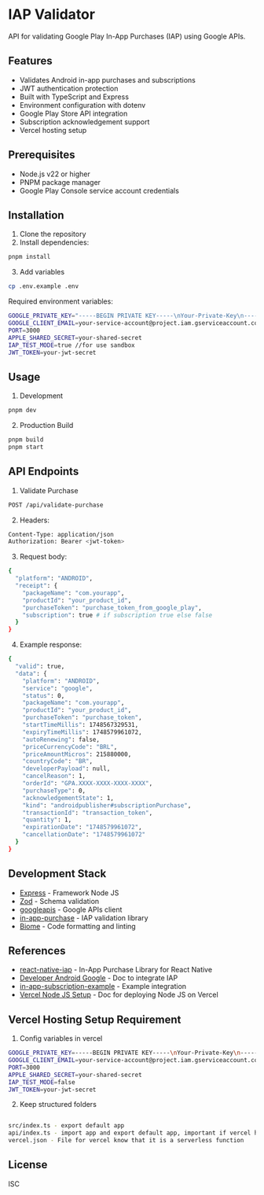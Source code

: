 # IAP Validator

API for validating Google Play In-App Purchases (IAP) using Google APIs.

## Features

- Validates Android in-app purchases and subscriptions
- JWT authentication protection
- Built with TypeScript and Express
- Environment configuration with dotenv
- Google Play Store API integration
- Subscription acknowledgement support
- Vercel hosting setup

## Prerequisites

- Node.js v22 or higher
- PNPM package manager
- Google Play Console service account credentials

## Installation

1. Clone the repository
2. Install dependencies:

```sh
pnpm install
```

3. Add variables

```sh
cp .env.example .env
```

Required environment variables:

```sh
GOOGLE_PRIVATE_KEY="-----BEGIN PRIVATE KEY-----\nYour-Private-Key\n-----END PRIVATE KEY-----\n" # note: with " "
GOOGLE_CLIENT_EMAIL=your-service-account@project.iam.gserviceaccount.com
PORT=3000
APPLE_SHARED_SECRET=your-shared-secret
IAP_TEST_MODE=true //for use sandbox
JWT_TOKEN=your-jwt-secret
```

## Usage

1. Development

```sh
pnpm dev
```

2. Production Build

```sh
pnpm build
pnpm start
```

## API Endpoints

1. Validate Purchase

```sh
POST /api/validate-purchase
```

2. Headers:

```sh
Content-Type: application/json
Authorization: Bearer <jwt-token>
```

3. Request body:

```sh
{
  "platform": "ANDROID",
  "receipt": {
    "packageName": "com.yourapp",
    "productId": "your_product_id",
    "purchaseToken": "purchase_token_from_google_play",
    "subscription": true # if subscription true else false
  }
}
```

4. Example response:

```sh
{
  "valid": true,
  "data": {
    "platform": "ANDROID",
    "service": "google",
    "status": 0,
    "packageName": "com.yourapp",
    "productId": "your_product_id",
    "purchaseToken": "purchase_token",
    "startTimeMillis": 1748567329531,
    "expiryTimeMillis": 1748579961072,
    "autoRenewing": false,
    "priceCurrencyCode": "BRL",
    "priceAmountMicros": 215880000,
    "countryCode": "BR",
    "developerPayload": null,
    "cancelReason": 1,
    "orderId": "GPA.XXXX-XXXX-XXXX-XXXX",
    "purchaseType": 0,
    "acknowledgementState": 1,
    "kind": "androidpublisher#subscriptionPurchase",
    "transactionId": "transaction_token",
    "quantity": 1,
    "expirationDate": "1748579961072",
    "cancellationDate": "1748579961072"
  }
}
```

## Development Stack

- [Express](https://expressjs.com/) - Framework Node JS
- [Zod](https://zod.dev/) - Schema validation
- [googleapis](https://github.com/googleapis/google-api-nodejs-client) - Google APIs client
- [in-app-purchase](https://github.com/voltrue2/in-app-purchase) - IAP validation library
- [Biome](https://biomejs.dev/) - Code formatting and linting

## References

- [react-native-iap](https://github.com/hyochan/react-native-iap) - In-App Purchase Library for React Native
- [Developer Android Google](https://developer.android.com/google/play/billing/integrate?hl=pt-br#subscriptions) - Doc to integrate IAP
- [in-app-subscription-example](https://github.com/mifi/in-app-subscription-example) - Example integration
- [Vercel Node JS Setup](https://vercel.com/guides/using-express-with-vercel) - Doc for deploying Node JS on Vercel

## Vercel Hosting Setup Requirement

1. Config variables in vercel

```sh
GOOGLE_PRIVATE_KEY=-----BEGIN PRIVATE KEY-----\nYour-Private-Key\n-----END PRIVATE KEY-----\n  # note: without " "
GOOGLE_CLIENT_EMAIL=your-service-account@project.iam.gserviceaccount.com
PORT=3000
APPLE_SHARED_SECRET=your-shared-secret
IAP_TEST_MODE=false
JWT_TOKEN=your-jwt-secret

```

2. Keep structured folders

```sh

src/index.ts - export default app
api/index.ts - import app and export default app, important if vercel has been throw error "Error: No Output Directory named "api" found after the Build completed."
vercel.json - File for vercel know that it is a serverless function

```

## License

ISC

